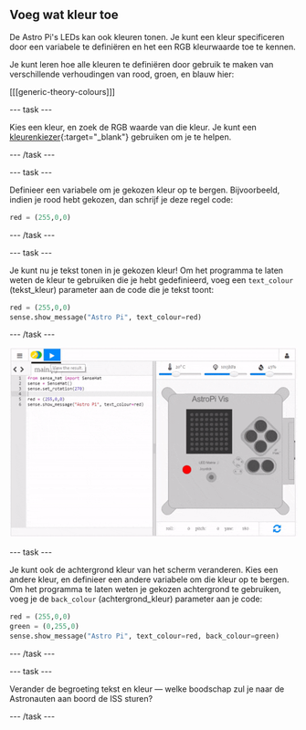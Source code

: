 ## Voeg wat kleur toe

De Astro Pi's LEDs kan ook kleuren tonen. Je kunt een kleur specificeren door een variabele te definiëren en het een RGB kleurwaarde toe te kennen.

Je kunt leren hoe alle kleuren te definiëren door gebruik te maken van verschillende verhoudingen van rood, groen, en blauw hier:

[[[generic-theory-colours]]]

--- task ---

Kies een kleur, en zoek de RGB waarde van die kleur. Je kunt een [kleurenkiezer](https://www.w3schools.com/colors/colors_rgb.asp){:target="_blank"} gebruiken om je te helpen.

--- /task ---

--- task ---

Definieer een variabele om je gekozen kleur op te bergen. Bijvoorbeeld, indien je rood hebt gekozen, dan schrijf je deze regel code:

```python
red = (255,0,0)
```

--- /task ---

--- task ---

Je kunt nu je tekst tonen in je gekozen kleur! Om het programma te laten weten de kleur te gebruiken die je hebt gedefinieerd, voeg een `text_colour` (tekst_kleur) parameter aan de code die je tekst toont:

```python
red = (255,0,0)
sense.show_message("Astro Pi", text_colour=red)
```

--- /task ---

![toon de boodschap in kleur](images/show-message-color.gif)

--- task ---

Je kunt ook de achtergrond kleur van het scherm veranderen. Kies een andere kleur, en definieer een andere variabele om die kleur op te bergen. Om het programma te laten weten je gekozen achtergrond te gebruiken, voeg je de `back_colour` (achtergrond_kleur) parameter aan je code:

```python
red = (255,0,0)
green = (0,255,0)
sense.show_message("Astro Pi", text_colour=red, back_colour=green)
```

--- /task ---

--- task ---

Verander de begroeting tekst en kleur — welke boodschap zul je naar de Astronauten aan boord de ISS sturen?

--- /task ---